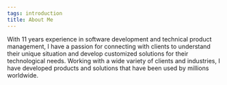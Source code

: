 ```yaml
---
tags: introduction
title: About Me
---
```


With 11 years experience in software development and technical product management, I have a passion for connecting with clients to understand their unique situation and develop customized solutions for their technological needs. Working with a wide variety of clients and industries, I have developed products and solutions that have been used by millions worldwide.